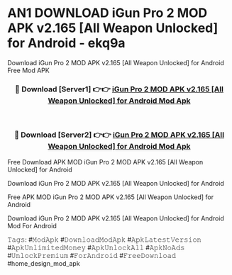 # AN1 DOWNLOAD iGun Pro 2 MOD APK v2.165 [All Weapon Unlocked] for Android - ekq9a
Download iGun Pro 2 MOD APK v2.165 [All Weapon Unlocked] for Android Free Mod APK

<div align="center">
<h3>🔴 Download [Server1] 👉👉 <a href="https://apk-comot.site?title=iGun_Pro_2_MOD_APK_v2.165_[All_Weapon_Unlocked]_for_Android">iGun Pro 2 MOD APK v2.165 [All Weapon Unlocked] for Android Mod Apk</a></h3><br>

<h3>🔴 Download [Server2] 👉👉 <a href="https://apk-comot.site?title=iGun_Pro_2_MOD_APK_v2.165_[All_Weapon_Unlocked]_for_Android">iGun Pro 2 MOD APK v2.165 [All Weapon Unlocked] for Android Mod Apk</a></h3>
</div>


Free Download APK MOD iGun Pro 2 MOD APK v2.165 [All Weapon Unlocked] for Android

Download iGun Pro 2 MOD APK v2.165 [All Weapon Unlocked] for Android 

Free APK MOD iGun Pro 2 MOD APK v2.165 [All Weapon Unlocked] for Android 

Download iGun Pro 2 MOD APK v2.165 [All Weapon Unlocked] for Android Mod For Android

𝚃𝚊𝚐𝚜: #𝙼𝚘𝚍𝙰𝚙𝚔 #𝙳𝚘𝚠𝚗𝚕𝚘𝚊𝚍𝙼𝚘𝚍𝙰𝚙𝚔 #𝙰𝚙𝚔𝙻𝚊𝚝𝚎𝚜𝚝𝚅𝚎𝚛𝚜𝚒𝚘𝚗 #𝙰𝚙𝚔𝚄𝚗𝚕𝚒𝚖𝚒𝚝𝚎𝚍𝙼𝚘𝚗𝚎𝚢 #𝙰𝚙𝚔𝚄𝚗𝚕𝚘𝚌𝚔𝙰𝚕𝚕 #𝙰𝚙𝚔𝙽𝚘𝙰𝚍𝚜 #𝚄𝚗𝚕𝚘𝚌𝚔𝙿𝚛𝚎𝚖𝚒𝚞𝚖 #𝙵𝚘𝚛𝙰𝚗𝚍𝚛𝚘𝚒𝚍 #𝙵𝚛𝚎𝚎𝙳𝚘𝚠𝚗𝚕𝚘𝚊𝚍 #home_design_mod_apk